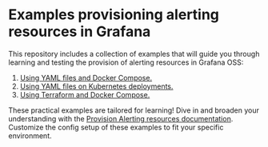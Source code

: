 # Examples provisioning alerting resources in Grafana

This repository includes a collection of examples that will guide you through learning and testing the provision of alerting resources in Grafana OSS:

1. [Using YAML files and Docker Compose.](./config-files/)
1. [Using YAML files on Kubernetes deployments.](./kubernetes/)
1. [Using Terraform and Docker Compose.](./terraform/)

These practical examples are tailored for learning! Dive in and broaden your understanding with the [Provision Alerting resources documentation](https://grafana.com/docs/grafana/latest/alerting/set-up/provision-alerting-resources/). Customize the config setup of these examples to fit your specific environment. 

